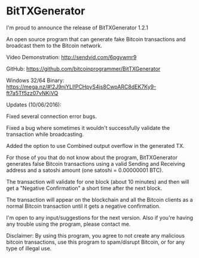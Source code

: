 # BitTXGenerator

I'm proud to announce the release of BitTXGenerator 1.2.1

An open source program that can generate fake Bitcoin transactions and broadcast them to the Bitcoin network.

Video Demonstration: http://sendvid.com/6pgywmr9

GitHub: https://github.com/bitcoinprogrammer/BitTXGenerator

Windows 32/64 Binary: https://mega.nz/#!2J9njYLI!PCHpyS4js8CwpARC8dEK7Ky9-ft7a5Tf5zz07vNKiVQ


Updates (10/06/2016):

Fixed several connection error bugs.

Fixed a bug where sometimes it wouldn't successfully validate the transaction while broadcasting.

Added the option to use Combined output overflow in the generated TX.

For those of you that do not know about the program, BitTXGenerator generates false Bitcoin transactions using a valid Sending and Receiving address and a satoshi amount (one satoshi = 0.00000001 BTC).

The transaction will validate for one block (about 10 minutes) and then will get a "Negative Confirmation" a short time after the next block.

The transaction will appear on the blockchain and all the Bitcoin clients as a normal Bitcoin transaction until it gets a negative confirmation.

I'm open to any input/suggestions for the next version. Also if you're having any trouble using the program, please contact me.

Disclaimer:
By using this program, you agree to not create any malicious bitcoin transactions, use this program to spam/disrupt Bitcoin, or for any type of illegal use.
